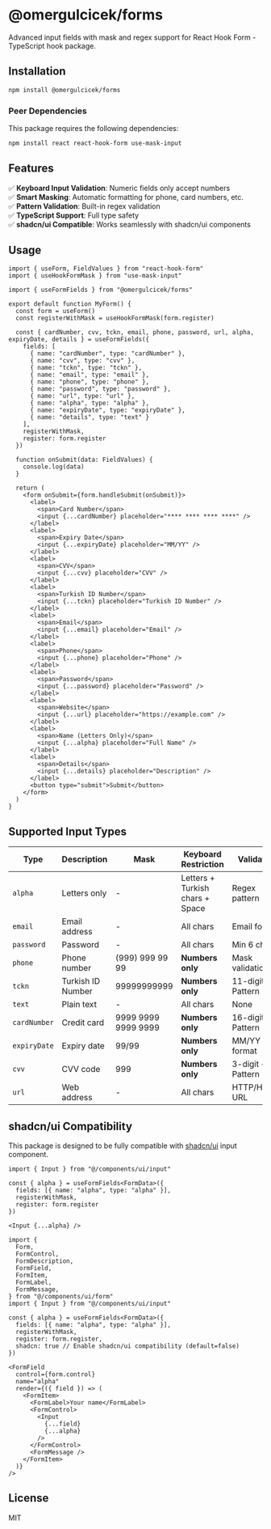 # @omergulcicek/forms

Advanced input fields with mask and regex support for React Hook Form - TypeScript hook package.

## Installation

```bash
npm install @omergulcicek/forms
```

### Peer Dependencies

This package requires the following dependencies:

```bash
npm install react react-hook-form use-mask-input
```

## Features

✅ **Keyboard Input Validation**: Numeric fields only accept numbers  
✅ **Smart Masking**: Automatic formatting for phone, card numbers, etc.  
✅ **Pattern Validation**: Built-in regex validation  
✅ **TypeScript Support**: Full type safety  
✅ **shadcn/ui Compatible**: Works seamlessly with shadcn/ui components  

## Usage

```tsx
import { useForm, FieldValues } from "react-hook-form"
import { useHookFormMask } from "use-mask-input"

import { useFormFields } from "@omergulcicek/forms"

export default function MyForm() {
  const form = useForm()
  const registerWithMask = useHookFormMask(form.register)

  const { cardNumber, cvv, tckn, email, phone, password, url, alpha, expiryDate, details } = useFormFields({
    fields: [
      { name: "cardNumber", type: "cardNumber" },
      { name: "cvv", type: "cvv" },
      { name: "tckn", type: "tckn" },
      { name: "email", type: "email" },
      { name: "phone", type: "phone" },
      { name: "password", type: "password" },
      { name: "url", type: "url" },
      { name: "alpha", type: "alpha" },
      { name: "expiryDate", type: "expiryDate" },
      { name: "details", type: "text" }
    ],
    registerWithMask,
    register: form.register
  })

  function onSubmit(data: FieldValues) {
    console.log(data)
  }

  return (
    <form onSubmit={form.handleSubmit(onSubmit)}>
      <label>
        <span>Card Number</span>
        <input {...cardNumber} placeholder="**** **** **** ****" />
      </label>
      <label>
        <span>Expiry Date</span>
        <input {...expiryDate} placeholder="MM/YY" />
      </label>
      <label>
        <span>CVV</span>
        <input {...cvv} placeholder="CVV" />
      </label>
      <label>
        <span>Turkish ID Number</span>
        <input {...tckn} placeholder="Turkish ID Number" />
      </label>
      <label>
        <span>Email</span>
        <input {...email} placeholder="Email" />
      </label>
      <label>
        <span>Phone</span>
        <input {...phone} placeholder="Phone" />
      </label>
      <label>
        <span>Password</span>
        <input {...password} placeholder="Password" />
      </label>
      <label>
        <span>Website</span>
        <input {...url} placeholder="https://example.com" />
      </label>
      <label>
        <span>Name (Letters Only)</span>
        <input {...alpha} placeholder="Full Name" />
      </label>
      <label>
        <span>Details</span>
        <input {...details} placeholder="Description" />
      </label>
      <button type="submit">Submit</button>
    </form>
  )
}
```

## Supported Input Types

| Type | Description | Mask | Keyboard Restriction | Validation |
|------|-------------|------|---------------------|------------|
| `alpha` | Letters only | - | Letters + Turkish chars + Space | Regex pattern |
| `email` | Email address | - | All chars | Email format |
| `password` | Password | - | All chars | Min 6 chars |
| `phone` | Phone number | (999) 999 99 99 | **Numbers only** | Mask validation |
| `tckn` | Turkish ID Number | 99999999999 | **Numbers only** | 11-digit + Pattern |
| `text` | Plain text | - | All chars | None |
| `cardNumber` | Credit card | 9999 9999 9999 9999 | **Numbers only** | 16-digit + Pattern |
| `expiryDate` | Expiry date | 99/99 | **Numbers only** | MM/YY format |
| `cvv` | CVV code | 999 | **Numbers only** | 3-digit + Pattern |
| `url` | Web address | - | All chars | HTTP/HTTPS URL |

## shadcn/ui Compatibility

This package is designed to be fully compatible with [shadcn/ui](https://ui.shadcn.com/docs/components/input?ref=omergulcicek/forms) input component.

```tsx
import { Input } from "@/components/ui/input"

const { alpha } = useFormFields<FormData>({
  fields: [{ name: "alpha", type: "alpha" }],
  registerWithMask,
  register: form.register
})

<Input {...alpha} />
```


```tsx
import {
  Form,
  FormControl,
  FormDescription,
  FormField,
  FormItem,
  FormLabel,
  FormMessage,
} from "@/components/ui/form"
import { Input } from "@/components/ui/input"

const { alpha } = useFormFields<FormData>({
  fields: [{ name: "alpha", type: "alpha" }],
  registerWithMask,
  register: form.register,
  shadcn: true // Enable shadcn/ui compatibility (default=false)
})

<FormField
  control={form.control}
  name="alpha"
  render={({ field }) => (
    <FormItem>
      <FormLabel>Your name</FormLabel>
      <FormControl>
        <Input
          {...field}
          {...alpha}
        />
      </FormControl>
      <FormMessage />
    </FormItem>
  )}
/>
```

## License

MIT
